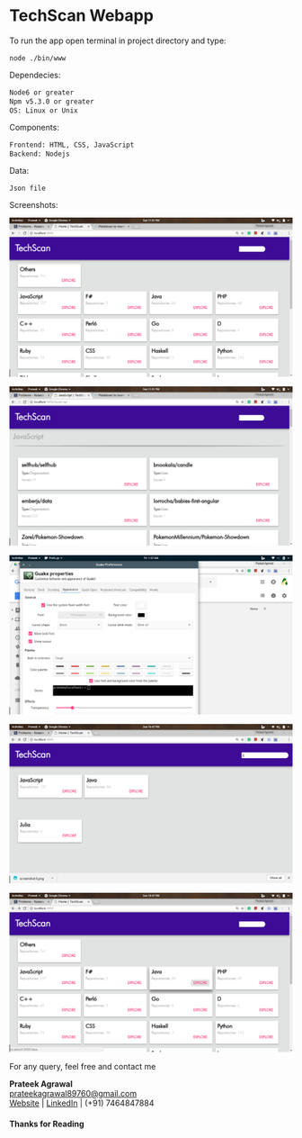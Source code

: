 # TechScan Webapp

To run the app open terminal in project directory and type:
    
    node ./bin/www
    
Dependecies:

    Node6 or greater
    Npm v5.3.0 or greater
    OS: Linux or Unix

Components:
    
    Frontend: HTML, CSS, JavaScript
    Backend: Nodejs

Data:
    
    Json file
    
Screenshots:

![screenshot1](screenshots/screenshot1.png)

![screenshot2](screenshots/screenshot2.png)

![screenshot3](screenshots/screenshot3.png)

![screenshot4](screenshots/screenshot4.png)

![screenshot5](screenshots/screenshot5.png)



For any query, feel free and contact me


**Prateek Agrawal**  
prateekagrawal89760@gmail.com  
[Website][400] | [LinkedIn][500] | (+91) 7464847884

#### Thanks for Reading


 [400]: http://agrawalprateek.me
 [500]: https://www.linkedin.com/in/agrawal-prateek
